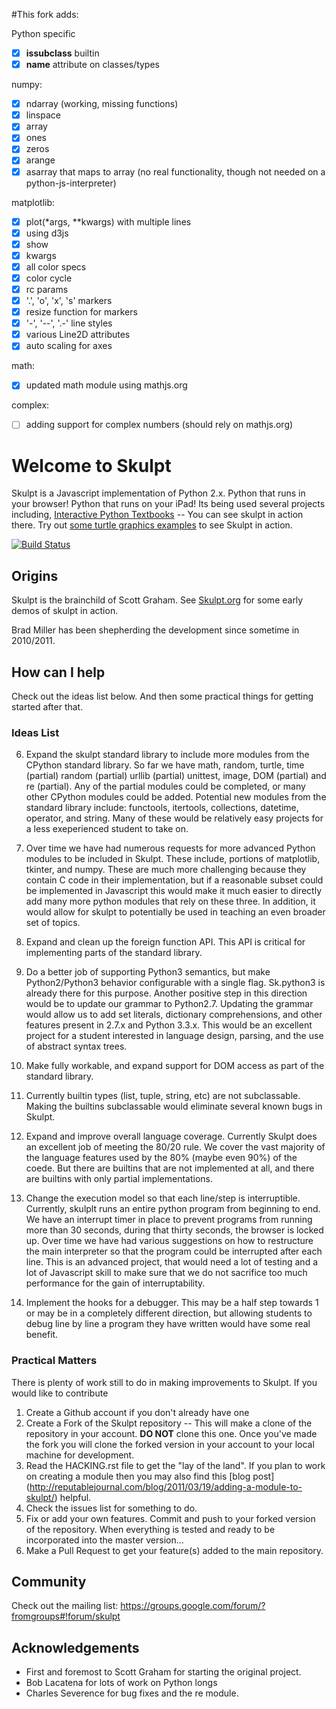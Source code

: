 #This fork adds:

Python specific
- [x] __issubclass__ builtin
- [x] __name__ attribute on classes/types

numpy:
- [x] ndarray (working, missing functions)
- [x] linspace
- [x] array 
- [x] ones
- [x] zeros
- [x] arange
- [x] asarray that maps to array (no real functionality, though not needed on a python-js-interpreter)

matplotlib:
- [x] plot(*args, **kwargs) with multiple lines
- [x] using d3js
- [x] show 
- [x] kwargs
- [x] all color specs
- [x] color cycle
- [x] rc params
- [x] '.', 'o', 'x', 's' markers
- [x] resize function for markers
- [x] '-', '--', '.-' line styles
- [x] various Line2D attributes
- [x] auto scaling for axes

math:
- [x] updated math module using mathjs.org

complex:
- [ ] adding support for complex numbers (should rely on mathjs.org)

# Welcome to Skulpt

Skulpt is a Javascript implementation of Python 2.x.  Python that runs in your browser!  Python that runs on your iPad!  Its being used several projects including, [Interactive Python Textbooks](http://interactivepython.org) -- You can see skulpt in action there.  Try out [some turtle graphics examples](http://interactivepython.org/courselib/static/thinkcspy/PythonTurtle/helloturtle.html) to see Skulpt in action.

[![Build Status](https://travis-ci.org/skulpt/skulpt.png)](https://travis-ci.org/skulpt/skulpt)

## Origins

Skulpt is the brainchild of Scott Graham.  See [Skulpt.org](http://skulpt.org) for some early demos of skulpt in action.

Brad Miller has been shepherding the development since sometime in 2010/2011.

## How can I help

Check out the ideas list below. And then some practical things for getting started after that.

### Ideas List

6. Expand the skulpt standard library to include more modules from the CPython standard library.  So far we have math, random, turtle, time (partial) random (partial) urllib (partial) unittest, image, DOM (partial) and re (partial).  Any of the partial modules could be completed, or many other CPython modules could be added.  Potential new modules from the standard library include:  functools, itertools, collections, datetime, operator, and string.  Many of these would be relatively easy projects for a less exeperienced student to take on.

7. Over time we have had numerous requests for more advanced Python modules to be included in Skulpt.  These include, portions of matplotlib, tkinter, and numpy.  These are much more challenging because they contain C code in their implementation, but if a reasonable subset could be implemented in Javascript this would make it much easier to directly add many more python modules that rely on these three.  In addition, it would allow for skulpt to potentially be used in teaching an even broader set of topics.

5. Expand and clean up the foreign function API.  This API is critical for implementing parts of the standard library.

3. Do a better job of supporting Python3 semantics, but make
Python2/Python3 behavior configurable with a single flag. Sk.python3 is
already there for this purpose.  Another positive step in this direction would be to update our grammar to Python2.7.  Updating the grammar would allow us to add set literals, dictionary comprehensions, and other features present in 2.7.x and Python 3.3.x.  This would be an excellent project for a student interested in language design, parsing, and the use of abstract syntax trees.

4. Make fully workable, and expand support for DOM access as
part of the standard library.

1. Currently builtin types (list, tuple, string, etc) are not subclassable.  Making the builtins subclassable would eliminate several known bugs in Skulpt.

1. Expand and improve overall language coverage.   Currently Skulpt does an excellent job of meeting the 80/20 rule.  We cover the vast majority of the language features used by the 80% (maybe even 90%) of the coede.  But there are builtins that are not implemented at all, and there are builtins with only partial implementations.  

1.  Change the execution model so that each line/step is interruptible.
Currently, skulplt runs an entire python program from beginning to end.  We have an interrupt timer in place to prevent programs from running more than 30 seconds, during that thirty seconds, the browser is locked up.  Over time we have had various suggestions on how to restructure the main interpreter so that the program could be interrupted after each line.  This is an advanced project, that would need a lot of testing and a lot of Javascript skill to make sure that we do not sacrifice too much performance for the gain of interruptability.

2.  Implement the hooks for a debugger. This may be a half step towards
1 or may be in a completely different direction, but allowing students
to debug line by line a program they have written would have some real
benefit.


### Practical Matters

There is plenty of work still to do in making improvements to Skulpt.  If you would like to contribute

1. Create a Github account if you don't already have one
2. Create a Fork of the Skulpt repository -- This will make a clone of the repository in your account.  **DO NOT** clone this one.  Once you've made the fork you will clone the forked version in your account to your local machine for development.
3. Read the HACKING.rst file to get the "lay of the land".  If you plan to work on creating  a module then you may also find this [blog post] (http://reputablejournal.com/blog/2011/03/19/adding-a-module-to-skulpt/) helpful.
3. Check the issues list for something to do.
4. Fix or add your own features.  Commit and push to your forked version of the repository.  When everything is tested and ready to be incorporated into the master version...
5. Make a Pull Request to get your feature(s) added to the main repository.


## Community

Check out the mailing list:  https://groups.google.com/forum/?fromgroups#!forum/skulpt

## Acknowledgements

* First and foremost to Scott Graham for starting the original project.
* Bob Lacatena for lots of work on Python longs
* Charles Severence for bug fixes and the re module.

